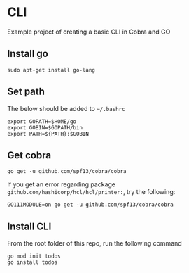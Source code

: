 # CLI
Example project of creating a basic CLI in Cobra and GO

## Install go

```
sudo apt-get install go-lang
```

## Set path
The below should be added to `~/.bashrc`
```
export GOPATH=$HOME/go
export GOBIN=$GOPATH/bin
export PATH=${PATH}:$GOBIN
```

## Get cobra
```
go get -u github.com/spf13/cobra/cobra
```
If you get an error regarding package `github.com/hashicorp/hcl/hcl/printer:`, try the following:
```
GO111MODULE=on go get -u github.com/spf13/cobra/cobra
```

## Install CLI
From the root folder of this repo, run the following command

```
go mod init todos
go install todos
```
